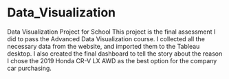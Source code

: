 # Data_Visualization
Data Visualization Project for School
This project is the final assessment I did to pass the Advanced Data Visualization course. 
I collected all the necessary data from the website, and imported them to the Tableau desktop. 
I also created the final dashboard to tell the story about the reason I chose the 2019 Honda CR-V LX AWD as the best option for the company car purchasing.
